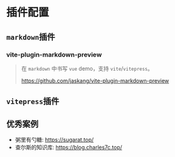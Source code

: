 # 插件配置

## `markdown`插件

### vite-plugin-markdown-preview

> 在 `markdown` 中书写 `vue` demo，支持 `vite`/`vitepress`。
>
> <https://github.com/jaskang/vite-plugin-markdown-preview>

## `vitepress`插件

## 优秀案例

- 粥里有勺糖: <https://sugarat.top/>
- 查尔斯的知识库: <https://blog.charles7c.top/>
